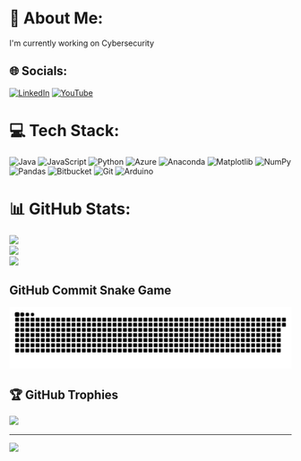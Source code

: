 # 💫 About Me:
I'm currently working on Cybersecurity


## 🌐 Socials:
[![LinkedIn](https://img.shields.io/badge/LinkedIn-%230077B5.svg?logo=linkedin&logoColor=white)](https://www.linkedin.com/in/pratiknath/) [![YouTube](https://img.shields.io/badge/YouTube-%23FF0000.svg?logo=YouTube&logoColor=white)](https://youtube.com/@PratikNath676) 

# 💻 Tech Stack:
![Java](https://img.shields.io/badge/java-%23ED8B00.svg?style=flat-square&logo=openjdk&logoColor=white) ![JavaScript](https://img.shields.io/badge/javascript-%23323330.svg?style=flat-square&logo=javascript&logoColor=%23F7DF1E) ![Python](https://img.shields.io/badge/python-3670A0?style=flat-square&logo=python&logoColor=ffdd54) ![Azure](https://img.shields.io/badge/azure-%230072C6.svg?style=flat-square&logo=microsoftazure&logoColor=white) ![Anaconda](https://img.shields.io/badge/Anaconda-%2344A833.svg?style=flat-square&logo=anaconda&logoColor=white) ![Matplotlib](https://img.shields.io/badge/Matplotlib-%23ffffff.svg?style=flat-square&logo=Matplotlib&logoColor=black) ![NumPy](https://img.shields.io/badge/numpy-%23013243.svg?style=flat-square&logo=numpy&logoColor=white) ![Pandas](https://img.shields.io/badge/pandas-%23150458.svg?style=flat-square&logo=pandas&logoColor=white) ![Bitbucket](https://img.shields.io/badge/bitbucket-%230047B3.svg?style=flat-square&logo=bitbucket&logoColor=white) ![Git](https://img.shields.io/badge/git-%23F05033.svg?style=flat-square&logo=git&logoColor=white) ![Arduino](https://img.shields.io/badge/-Arduino-00979D?style=flat-square&logo=Arduino&logoColor=white)
# 📊 GitHub Stats:
![](https://github-readme-stats.vercel.app/api?username=PrNth4676&theme=transparent&hide_border=false&include_all_commits=true&count_private=false)<br/>
![](https://nirzak-streak-stats.vercel.app/?user=PrNth4676&theme=transparent&hide_border=false)<br/>
![](https://github-readme-stats.vercel.app/api/top-langs/?username=PrNth4676&theme=transparent&hide_border=false&include_all_commits=true&count_private=false&layout=compact)

## GitHub Commit Snake Game
![snake gif](https://github.com/PrNth4676/PrNth4676/blob/output/github-snake-dark.svg)

## 🏆 GitHub Trophies
![](https://github-profile-trophy.vercel.app/?username=PrNth4676&theme=radical&no-frame=false&no-bg=true&margin-w=4)

---
[![](https://visitcount.itsvg.in/api?id=PrNth4676&icon=0&color=0)](https://visitcount.itsvg.in)


<!-- Proudly created with GPRM ( https://gprm.itsvg.in ) -->

